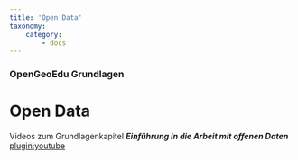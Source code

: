 ```yaml
---
title: 'Open Data'
taxonomy:
    category:
        - docs
---
```

### OpenGeoEdu Grundlagen

# Open&nbsp;Data

Videos zum Grundlagenkapitel ***Einführung in die Arbeit mit offenen Daten***
[plugin:youtube](https://youtu.be/PQ-d0F281Uo)
